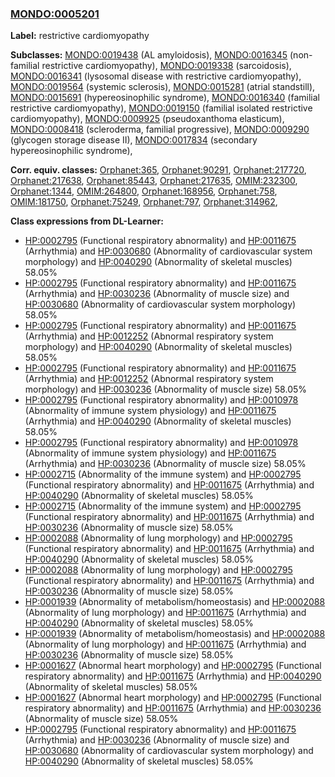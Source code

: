 
### [MONDO:0005201](http://purl.obolibrary.org/obo/MONDO_0005201)
**Label:** restrictive cardiomyopathy

**Subclasses:** [MONDO:0019438](http://purl.obolibrary.org/obo/MONDO_0019438) (AL amyloidosis), [MONDO:0016345](http://purl.obolibrary.org/obo/MONDO_0016345) (non-familial restrictive cardiomyopathy), [MONDO:0019338](http://purl.obolibrary.org/obo/MONDO_0019338) (sarcoidosis), [MONDO:0016341](http://purl.obolibrary.org/obo/MONDO_0016341) (lysosomal disease with restrictive cardiomyopathy), [MONDO:0019564](http://purl.obolibrary.org/obo/MONDO_0019564) (systemic sclerosis), [MONDO:0015281](http://purl.obolibrary.org/obo/MONDO_0015281) (atrial standstill), [MONDO:0015691](http://purl.obolibrary.org/obo/MONDO_0015691) (hypereosinophilic syndrome), [MONDO:0016340](http://purl.obolibrary.org/obo/MONDO_0016340) (familial restrictive cardiomyopathy), [MONDO:0019150](http://purl.obolibrary.org/obo/MONDO_0019150) (familial isolated restrictive cardiomyopathy), [MONDO:0009925](http://purl.obolibrary.org/obo/MONDO_0009925) (pseudoxanthoma elasticum), [MONDO:0008418](http://purl.obolibrary.org/obo/MONDO_0008418) (scleroderma, familial progressive), [MONDO:0009290](http://purl.obolibrary.org/obo/MONDO_0009290) (glycogen storage disease II), [MONDO:0017834](http://purl.obolibrary.org/obo/MONDO_0017834) (secondary hypereosinophilic syndrome), 

**Corr. equiv. classes:** [Orphanet:365](http://www.orpha.net/ORDO/Orphanet_365), [Orphanet:90291](http://www.orpha.net/ORDO/Orphanet_90291), [Orphanet:217720](http://www.orpha.net/ORDO/Orphanet_217720), [Orphanet:217638](http://www.orpha.net/ORDO/Orphanet_217638), [Orphanet:85443](http://www.orpha.net/ORDO/Orphanet_85443), [Orphanet:217635](http://www.orpha.net/ORDO/Orphanet_217635), [OMIM:232300](http://purl.obolibrary.org/obo/OMIM_232300), [Orphanet:1344](http://www.orpha.net/ORDO/Orphanet_1344), [OMIM:264800](http://purl.obolibrary.org/obo/OMIM_264800), [Orphanet:168956](http://www.orpha.net/ORDO/Orphanet_168956), [Orphanet:758](http://www.orpha.net/ORDO/Orphanet_758), [OMIM:181750](http://purl.obolibrary.org/obo/OMIM_181750), [Orphanet:75249](http://www.orpha.net/ORDO/Orphanet_75249), [Orphanet:797](http://www.orpha.net/ORDO/Orphanet_797), [Orphanet:314962](http://www.orpha.net/ORDO/Orphanet_314962), 

**Class expressions from DL-Learner:**

- [HP:0002795](http://purl.obolibrary.org/obo/HP_0002795) (Functional respiratory abnormality) and [HP:0011675](http://purl.obolibrary.org/obo/HP_0011675) (Arrhythmia) and [HP:0030680](http://purl.obolibrary.org/obo/HP_0030680) (Abnormality of cardiovascular system morphology) and [HP:0040290](http://purl.obolibrary.org/obo/HP_0040290) (Abnormality of skeletal muscles) 58.05%
- [HP:0002795](http://purl.obolibrary.org/obo/HP_0002795) (Functional respiratory abnormality) and [HP:0011675](http://purl.obolibrary.org/obo/HP_0011675) (Arrhythmia) and [HP:0030236](http://purl.obolibrary.org/obo/HP_0030236) (Abnormality of muscle size) and [HP:0030680](http://purl.obolibrary.org/obo/HP_0030680) (Abnormality of cardiovascular system morphology) 58.05%
- [HP:0002795](http://purl.obolibrary.org/obo/HP_0002795) (Functional respiratory abnormality) and [HP:0011675](http://purl.obolibrary.org/obo/HP_0011675) (Arrhythmia) and [HP:0012252](http://purl.obolibrary.org/obo/HP_0012252) (Abnormal respiratory system morphology) and [HP:0040290](http://purl.obolibrary.org/obo/HP_0040290) (Abnormality of skeletal muscles) 58.05%
- [HP:0002795](http://purl.obolibrary.org/obo/HP_0002795) (Functional respiratory abnormality) and [HP:0011675](http://purl.obolibrary.org/obo/HP_0011675) (Arrhythmia) and [HP:0012252](http://purl.obolibrary.org/obo/HP_0012252) (Abnormal respiratory system morphology) and [HP:0030236](http://purl.obolibrary.org/obo/HP_0030236) (Abnormality of muscle size) 58.05%
- [HP:0002795](http://purl.obolibrary.org/obo/HP_0002795) (Functional respiratory abnormality) and [HP:0010978](http://purl.obolibrary.org/obo/HP_0010978) (Abnormality of immune system physiology) and [HP:0011675](http://purl.obolibrary.org/obo/HP_0011675) (Arrhythmia) and [HP:0040290](http://purl.obolibrary.org/obo/HP_0040290) (Abnormality of skeletal muscles) 58.05%
- [HP:0002795](http://purl.obolibrary.org/obo/HP_0002795) (Functional respiratory abnormality) and [HP:0010978](http://purl.obolibrary.org/obo/HP_0010978) (Abnormality of immune system physiology) and [HP:0011675](http://purl.obolibrary.org/obo/HP_0011675) (Arrhythmia) and [HP:0030236](http://purl.obolibrary.org/obo/HP_0030236) (Abnormality of muscle size) 58.05%
- [HP:0002715](http://purl.obolibrary.org/obo/HP_0002715) (Abnormality of the immune system) and [HP:0002795](http://purl.obolibrary.org/obo/HP_0002795) (Functional respiratory abnormality) and [HP:0011675](http://purl.obolibrary.org/obo/HP_0011675) (Arrhythmia) and [HP:0040290](http://purl.obolibrary.org/obo/HP_0040290) (Abnormality of skeletal muscles) 58.05%
- [HP:0002715](http://purl.obolibrary.org/obo/HP_0002715) (Abnormality of the immune system) and [HP:0002795](http://purl.obolibrary.org/obo/HP_0002795) (Functional respiratory abnormality) and [HP:0011675](http://purl.obolibrary.org/obo/HP_0011675) (Arrhythmia) and [HP:0030236](http://purl.obolibrary.org/obo/HP_0030236) (Abnormality of muscle size) 58.05%
- [HP:0002088](http://purl.obolibrary.org/obo/HP_0002088) (Abnormality of lung morphology) and [HP:0002795](http://purl.obolibrary.org/obo/HP_0002795) (Functional respiratory abnormality) and [HP:0011675](http://purl.obolibrary.org/obo/HP_0011675) (Arrhythmia) and [HP:0040290](http://purl.obolibrary.org/obo/HP_0040290) (Abnormality of skeletal muscles) 58.05%
- [HP:0002088](http://purl.obolibrary.org/obo/HP_0002088) (Abnormality of lung morphology) and [HP:0002795](http://purl.obolibrary.org/obo/HP_0002795) (Functional respiratory abnormality) and [HP:0011675](http://purl.obolibrary.org/obo/HP_0011675) (Arrhythmia) and [HP:0030236](http://purl.obolibrary.org/obo/HP_0030236) (Abnormality of muscle size) 58.05%
- [HP:0001939](http://purl.obolibrary.org/obo/HP_0001939) (Abnormality of metabolism/homeostasis) and [HP:0002088](http://purl.obolibrary.org/obo/HP_0002088) (Abnormality of lung morphology) and [HP:0011675](http://purl.obolibrary.org/obo/HP_0011675) (Arrhythmia) and [HP:0040290](http://purl.obolibrary.org/obo/HP_0040290) (Abnormality of skeletal muscles) 58.05%
- [HP:0001939](http://purl.obolibrary.org/obo/HP_0001939) (Abnormality of metabolism/homeostasis) and [HP:0002088](http://purl.obolibrary.org/obo/HP_0002088) (Abnormality of lung morphology) and [HP:0011675](http://purl.obolibrary.org/obo/HP_0011675) (Arrhythmia) and [HP:0030236](http://purl.obolibrary.org/obo/HP_0030236) (Abnormality of muscle size) 58.05%
- [HP:0001627](http://purl.obolibrary.org/obo/HP_0001627) (Abnormal heart morphology) and [HP:0002795](http://purl.obolibrary.org/obo/HP_0002795) (Functional respiratory abnormality) and [HP:0011675](http://purl.obolibrary.org/obo/HP_0011675) (Arrhythmia) and [HP:0040290](http://purl.obolibrary.org/obo/HP_0040290) (Abnormality of skeletal muscles) 58.05%
- [HP:0001627](http://purl.obolibrary.org/obo/HP_0001627) (Abnormal heart morphology) and [HP:0002795](http://purl.obolibrary.org/obo/HP_0002795) (Functional respiratory abnormality) and [HP:0011675](http://purl.obolibrary.org/obo/HP_0011675) (Arrhythmia) and [HP:0030236](http://purl.obolibrary.org/obo/HP_0030236) (Abnormality of muscle size) 58.05%
- [HP:0002795](http://purl.obolibrary.org/obo/HP_0002795) (Functional respiratory abnormality) and [HP:0011675](http://purl.obolibrary.org/obo/HP_0011675) (Arrhythmia) and [HP:0030236](http://purl.obolibrary.org/obo/HP_0030236) (Abnormality of muscle size) and [HP:0030680](http://purl.obolibrary.org/obo/HP_0030680) (Abnormality of cardiovascular system morphology) and [HP:0040290](http://purl.obolibrary.org/obo/HP_0040290) (Abnormality of skeletal muscles) 58.05%


